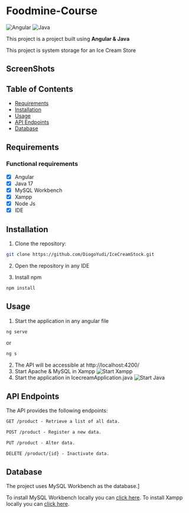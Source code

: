 # Foodmine-Course

![Angular](https://img.shields.io/badge/angular-%23DD0031.svg?style=for-the-badge&logo=angular&logoColor=white)
![Java](https://img.shields.io/badge/java-%23ED8B00.svg?style=for-the-badge&logo=openjdk&logoColor=white)

This project is a project built using **Angular & Java** 

This project is system storage for an Ice Cream Store

## ScreenShots


## Table of Contents

- [Requirements](#requirements)
- [Installation](#installation)
- [Usage](#usage)
- [API Endpoints](#apiendpoint)
- [Database](#database)


## Requirements

### Functional requirements

- [x] Angular
- [x] Java 17
- [x] MySQL Workbench
- [X] Xampp
- [x] Node Js
- [x] IDE

## Installation

1. Clone the repository:

```bash
git clone https://github.com/DiogoYudi/IceCreamStock.git
```

2. Open the repository in any IDE

3. Install npm
   
```bash
npm install
```

## Usage

1. Start the application in any angular file
```bash
ng serve
```
or
```bash
ng s
```
2. The API will be accessible at http://localhost:4200/
3. Start Apache & MySQL in Xampp
![Start Xampp](https://i.imgur.com/oxtjnFl.png)
4. Start the application in IcecreamApplication.java
![Start Java](https://i.imgur.com/obVdNNz.png)

## API Endpoints
The API provides the following endpoints:

```markdown
GET /product - Retrieve a list of all data.

POST /product - Register a new data.

PUT /product - Alter data.

DELETE /product/{id} - Inactivate data.
```

## Database
The project uses MySQL Workbench as the database.]

To install MySQL Workbench locally you can [click here](https://www.mysql.com/products/workbench/).
To install Xampp locally you can [click here](https://www.apachefriends.org/pt_br/index.html).
